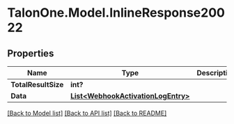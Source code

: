 # TalonOne.Model.InlineResponse20022
## Properties

Name | Type | Description | Notes
------------ | ------------- | ------------- | -------------
**TotalResultSize** | **int?** |  | 
**Data** | [**List&lt;WebhookActivationLogEntry&gt;**](WebhookActivationLogEntry.md) |  | 

[[Back to Model list]](../README.md#documentation-for-models) [[Back to API list]](../README.md#documentation-for-api-endpoints) [[Back to README]](../README.md)

